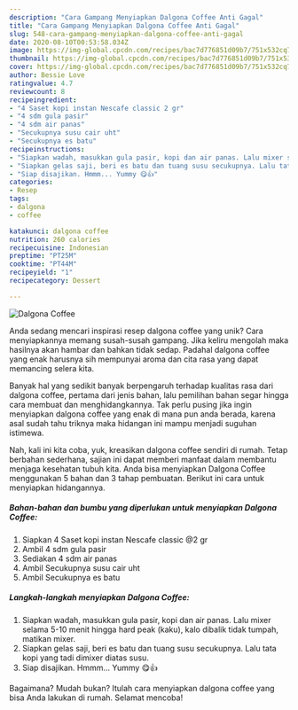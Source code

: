```yaml
---
description: "Cara Gampang Menyiapkan Dalgona Coffee Anti Gagal"
title: "Cara Gampang Menyiapkan Dalgona Coffee Anti Gagal"
slug: 548-cara-gampang-menyiapkan-dalgona-coffee-anti-gagal
date: 2020-08-10T00:53:58.034Z
image: https://img-global.cpcdn.com/recipes/bac7d776851d09b7/751x532cq70/dalgona-coffee-foto-resep-utama.jpg
thumbnail: https://img-global.cpcdn.com/recipes/bac7d776851d09b7/751x532cq70/dalgona-coffee-foto-resep-utama.jpg
cover: https://img-global.cpcdn.com/recipes/bac7d776851d09b7/751x532cq70/dalgona-coffee-foto-resep-utama.jpg
author: Bessie Love
ratingvalue: 4.7
reviewcount: 8
recipeingredient:
- "4 Saset kopi instan Nescafe classic 2 gr"
- "4 sdm gula pasir"
- "4 sdm air panas"
- "Secukupnya susu cair uht"
- "Secukupnya es batu"
recipeinstructions:
- "Siapkan wadah, masukkan gula pasir, kopi dan air panas. Lalu mixer selama 5-10 menit hingga hard peak (kaku), kalo dibalik tidak tumpah, matikan mixer."
- "Siapkan gelas saji, beri es batu dan tuang susu secukupnya. Lalu tata kopi yang tadi dimixer diatas susu."
- "Siap disajikan. Hmmm... Yummy 😋👍"
categories:
- Resep
tags:
- dalgona
- coffee

katakunci: dalgona coffee 
nutrition: 260 calories
recipecuisine: Indonesian
preptime: "PT25M"
cooktime: "PT44M"
recipeyield: "1"
recipecategory: Dessert

---
```



![Dalgona Coffee](https://img-global.cpcdn.com/recipes/bac7d776851d09b7/751x532cq70/dalgona-coffee-foto-resep-utama.jpg)

Anda sedang mencari inspirasi resep dalgona coffee yang unik? Cara menyiapkannya memang susah-susah gampang. Jika keliru mengolah maka hasilnya akan hambar dan bahkan tidak sedap. Padahal dalgona coffee yang enak harusnya sih mempunyai aroma dan cita rasa yang dapat memancing selera kita.



Banyak hal yang sedikit banyak berpengaruh terhadap kualitas rasa dari dalgona coffee, pertama dari jenis bahan, lalu pemilihan bahan segar hingga cara membuat dan menghidangkannya. Tak perlu pusing jika ingin menyiapkan dalgona coffee yang enak di mana pun anda berada, karena asal sudah tahu triknya maka hidangan ini mampu menjadi suguhan istimewa.


Nah, kali ini kita coba, yuk, kreasikan dalgona coffee sendiri di rumah. Tetap berbahan sederhana, sajian ini dapat memberi manfaat dalam membantu menjaga kesehatan tubuh kita. Anda bisa menyiapkan Dalgona Coffee menggunakan 5 bahan dan 3 tahap pembuatan. Berikut ini cara untuk menyiapkan hidangannya.

<!--inarticleads1-->

##### Bahan-bahan dan bumbu yang diperlukan untuk menyiapkan Dalgona Coffee:

1. Siapkan 4 Saset kopi instan Nescafe classic @2 gr
1. Ambil 4 sdm gula pasir
1. Sediakan 4 sdm air panas
1. Ambil Secukupnya susu cair uht
1. Ambil Secukupnya es batu




<!--inarticleads2-->

##### Langkah-langkah menyiapkan Dalgona Coffee:

1. Siapkan wadah, masukkan gula pasir, kopi dan air panas. Lalu mixer selama 5-10 menit hingga hard peak (kaku), kalo dibalik tidak tumpah, matikan mixer.
1. Siapkan gelas saji, beri es batu dan tuang susu secukupnya. Lalu tata kopi yang tadi dimixer diatas susu.
1. Siap disajikan. Hmmm... Yummy 😋👍




Bagaimana? Mudah bukan? Itulah cara menyiapkan dalgona coffee yang bisa Anda lakukan di rumah. Selamat mencoba!
